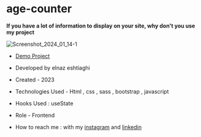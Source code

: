 # age-counter
**If you have a lot of information to display on your site, why don't you use my project**

![Screenshot_2024_01_14-1](https://github.com/elnaz-eshtiaghi/age-counter/assets/146030206/79068ddd-ca55-4464-99dd-36d956175e57)
- [Demo Project]( https://elnaz-eshtiaghi.github.io/age-counter/)

- Developed by elnaz eshtiaghi

- Created - 2023

- Technologies Used - Html , css , sass , bootstrap , javascript

- Hooks Used : useState 

- Role - Frontend

- How to reach me : with my [instagram](https://www.instagram.com/elnaz_eshtiaghi) and [linkedin](https://www.linkedin.com/in/elnaz-eshtiaghi-936832290/)
